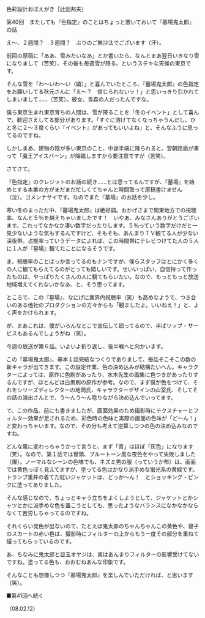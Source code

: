 <!-- source: http://web.archive.org/web/20250215190716/http://www.style.fm/as/05_column/tsujita/tsujita40.shtml -->

色彩設計おぼえがき［辻田邦夫］

第40回　またしても『色指定』のことはちょっと置いておいて『墓場鬼太郎』の話

え〜、２週間？　３週間？　ぶりのご無沙汰でございます（汗）。

前回の原稿に「ああ、雪みたいなあ」とか書いたら、なんとまあ翌日いきなり雪になりまして（苦笑）、その後も毎週雪が降る、というステキな天候の東京です。

そんな雪を「わ〜いわ〜い（嬉）」と喜んでいたところ、『墓場鬼太郎』の色指定をお願いしてる秋元さんに「え〜？　信じられないッ！」と思いっきり引かれてしまいまして……（苦笑）。彼女、青森の人だったんですな。

僕ら東京生まれ東京育ちの人間は、雪が降ることを「冬のイベント」として喜んで、歓迎さえしてる部分があります。「すぐに溶けてなくなっちゃうんだし、ひと冬に２〜３度くらい『イベント』があってもいいよね」と、そんなふうに思ってるのですね。

しかしまあ、建物の陰が多い東京のこと、中途半端に降られると、翌朝路面が凍って「魔王アイスバーン」が降臨しますから要注意ですが（苦笑）。

さてさて。

『色指定』のクレジットのお話の続き……とは思ってるんですが、『墓場』を始めとする本業の方がまだまだ忙しくてちゃんと時間取って原稿書けません（泣）。ゴメンナサイです。なのでまた『墓場』のお話を少し。

寒い冬のまっただ中、『墓場鬼太郎』は絶好調。おかげさまで関東地方での視聴率、なんと５％を越えちゃいましたです！　いやあ、みなさんありがとうございます。これってなかなか凄い数字だったりします。５％っていう数字だけだと一見少ないような気もするんですけど、そもそも、あんまりＴＶ観てる人が少ない深夜帯。占拠率っていうデータによれば、この時間帯にテレビつけてた人の５人に１人が『墓場』観てたことになるそうです。

ま、視聴率のことばっか言ってるのもナンですが、僕らスタッフはとにかく多くの人に観てもらえてるのがとっても嬉しいです。せいいっぱい、自信持って作ったものは、やっぱりたくさんの人に観てもらいたい。なので、もっともっと放送地域増えてくれないかなあ、と、そう思ってます。

ところで、この『墓場』、なにげに業界内視聴率（笑）も高めなようで、つき合いのある他社のプロダクションの方々からも「観ましたよ。いいねえ！」と、よく声をかけられます。

が、まあこれは、僕がいろんなとこで宣伝して廻ってるので、半ばリップ・サービスもあるんでしょうがね（笑）。

今週の放送が第６話。いよいよ折り返し、後半戦へと向かいます。

この『墓場鬼太郎』、基本１話完結なつくりでありまして、毎話そこそこの数の新キャラが出てきます。この設定作業、色の決め込みが結構たいへん。キャラクターによっては、原作に色刷があったり、水木先生の画集に色つきがあったりするんですが、ほとんどは白黒刷の原作が参考。なので、まず僕が色をつけて、それをシリーズディレクターの地岡氏、キャラクターデザインの山室氏、そしてその話の演出さんとで、う〜んう〜ん唸りながら決め込んでいってます。

で、この作品、前にも書きましたが、画面効果のため撮影時にテクスチャーとフィルター効果が足されるため、彩色時の色味と実際の画面の色味が「ど〜ん！」と変わっちゃいます。なので、その分も考えて逆算しつつの色の決め込みなのですね。

どんな風に変わっちゃうかって言うと、まず「青」はほぼ「灰色」になります（笑）。なので、第１話では冒頭、ブルートーン風な夜色をやって失敗しました（爆）。ノーマルなシーンの色味でも、ネズミ男の服（っていうか布）は、画面では黄色っぽく見えてますが、塗ってる色はかなり派手めな蛍光系の黄緑です。トランプ重井の着てた紅いジャケットは、どっか〜ん！　とショッキング・ピンクに塗ってありました。

そんな感じなので、ちょっとキャラ立ちをよくしようとして、ジャケットとかシャツとかに派手めな色を置こうとしても、思ったようなバランスになかなかならなくて苦労しちゃってるのですね。

それくらい発色が出ないので、たとえば鬼太郎のちゃんちゃんこの黄色や、寝子のスカートの赤い色は、撮影時にフィルターの上からもう一度その部分を重ねて撮ってもらっているのです。

あ、ちなみに鬼太郎と目玉オヤジは、実はあんまりフィルターの影響受けてないですね。塗ってる色も、おおむねあんな印象です。

そんなことも想像しつつ『墓場鬼太郎』を楽しんでいただければ、と思います（笑）。

■第41回へ続く

（08.02.12）
